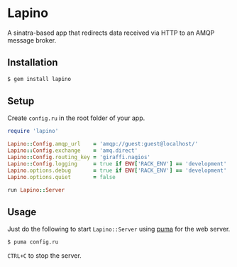 # Lapino

A sinatra-based app that redirects data received via HTTP to an AMQP message broker.

## Installation

```bash
$ gem install lapino
```

## Setup

Create `config.ru` in the root folder of your app.

```ruby
require 'lapino'

Lapino::Config.amqp_url    = 'amqp://guest:guest@localhost/'
Lapino::Config.exchange    = 'amq.direct'
Lapino::Config.routing_key = 'giraffi.nagios'
Lapino::Config.logging     = true if ENV['RACK_ENV'] == 'development'
Lapino.options.debug       = true if ENV['RACK_ENV'] == 'development'
Lapino.options.quiet       = false

run Lapino::Server
```

## Usage

Just do the following to start `Lapino::Server` using [puma](https://github.com/puma/puma/) for the web server.

```bash
$ puma config.ru
```

`CTRL+C` to stop the server.
